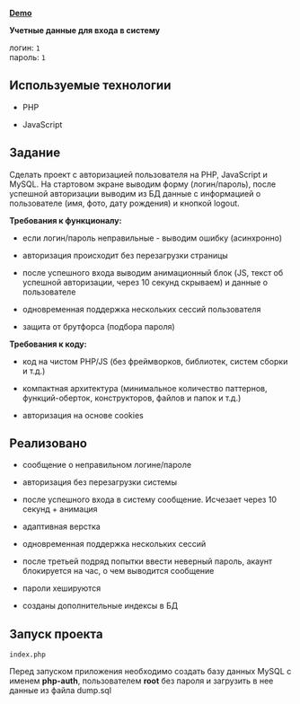 **[Demo](http://84.38.180.229:88)**

**Учетные данные для входа в систему**

логин: `1`  
пароль: `1`

## Используемые технологии

- PHP

- JavaScript

## Задание

Сделать проект с авторизацией пользователя на PHP, JavaScript и MySQL. На стартовом экране выводим форму (логин/пароль),
после успешной авторизации выводим из БД данные с информацией о пользователе (имя, фото, дату рождения) и кнопкой logout.

**Требования к функционалу:**

- если логин/пароль неправильные - выводим ошибку (асинхронно)
  
- авторизация происходит без перезагрузки страницы
  
- после успешного входа выводим анимационный блок (JS, текст об успешной авторизации, через 10 секунд скрываем) и данные о пользователе

- одновременная поддержка нескольких сессий пользователя
  
- защита от брутфорса (подбора пароля)

**Требования к коду:**

- код на чистом PHP/JS (без фреймворков, библиотек, систем сборки и т.д.)
  
- компактная архитектура (минимальное количество паттернов, функций-оберток, конструкторов, файлов и папок и т.д.)

- авторизация на основе cookies

## Реализовано

- сообщение о неправильном логине/пароле

- авторизация без перезагрузки системы

- после успешного входа в систему сообщение. Исчезает через 10 секунд + анимация

- адаптивная верстка

- одновременная поддержка нескольких сессий

- после третьей подряд попытки ввести неверный пароль, акаунт блокируется на час, о чем выводится сообщение

- пароли хешируются

- созданы дополнительные индексы в БД

## Запуск проекта

`index.php`

Перед запуском приложения необходимо создать базу данных MySQL с именем **php-auth**, пользователем **root** без пароля и загрузить в нее данные из файла dump.sql
